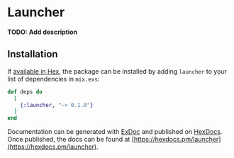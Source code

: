 # Launcher

**TODO: Add description**

## Installation

If [available in Hex](https://hex.pm/docs/publish), the package can be installed
by adding `launcher` to your list of dependencies in `mix.exs`:

```elixir
def deps do
  [
    {:launcher, "~> 0.1.0"}
  ]
end
```

Documentation can be generated with [ExDoc](https://github.com/elixir-lang/ex_doc)
and published on [HexDocs](https://hexdocs.pm). Once published, the docs can
be found at [https://hexdocs.pm/launcher](https://hexdocs.pm/launcher).

